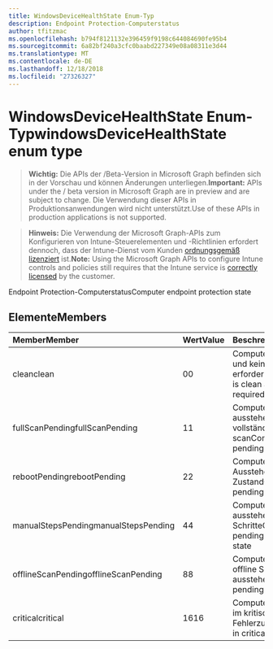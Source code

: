```yaml
---
title: WindowsDeviceHealthState Enum-Typ
description: Endpoint Protection-Computerstatus
author: tfitzmac
ms.openlocfilehash: b794f8121132e396459f9198c644084690fe95b4
ms.sourcegitcommit: 6a82bf240a3cfc0baabd227349e08a08311e3d44
ms.translationtype: MT
ms.contentlocale: de-DE
ms.lasthandoff: 12/18/2018
ms.locfileid: "27326327"
---
```

# <a name="windowsdevicehealthstate-enum-type"></a><span data-ttu-id="d93a0-103">WindowsDeviceHealthState Enum-Typ</span><span class="sxs-lookup"><span data-stu-id="d93a0-103">windowsDeviceHealthState enum type</span></span>

> <span data-ttu-id="d93a0-104">**Wichtig:** Die APIs der /Beta-Version in Microsoft Graph befinden sich in der Vorschau und können Änderungen unterliegen.</span><span class="sxs-lookup"><span data-stu-id="d93a0-104">**Important:** APIs under the / beta version in Microsoft Graph are in preview and are subject to change.</span></span> <span data-ttu-id="d93a0-105">Die Verwendung dieser APIs in Produktionsanwendungen wird nicht unterstützt.</span><span class="sxs-lookup"><span data-stu-id="d93a0-105">Use of these APIs in production applications is not supported.</span></span>

> <span data-ttu-id="d93a0-106">**Hinweis:** Die Verwendung der Microsoft Graph-APIs zum Konfigurieren von Intune-Steuerelementen und -Richtlinien erfordert dennoch, dass der Intune-Dienst vom Kunden [ordnungsgemäß lizenziert](https://go.microsoft.com/fwlink/?linkid=839381) ist.</span><span class="sxs-lookup"><span data-stu-id="d93a0-106">**Note:** Using the Microsoft Graph APIs to configure Intune controls and policies still requires that the Intune service is [correctly licensed](https://go.microsoft.com/fwlink/?linkid=839381) by the customer.</span></span>

<span data-ttu-id="d93a0-107">Endpoint Protection-Computerstatus</span><span class="sxs-lookup"><span data-stu-id="d93a0-107">Computer endpoint protection state</span></span>
## <a name="members"></a><span data-ttu-id="d93a0-108">Elemente</span><span class="sxs-lookup"><span data-stu-id="d93a0-108">Members</span></span>
|<span data-ttu-id="d93a0-109">Member</span><span class="sxs-lookup"><span data-stu-id="d93a0-109">Member</span></span>|<span data-ttu-id="d93a0-110">Wert</span><span class="sxs-lookup"><span data-stu-id="d93a0-110">Value</span></span>|<span data-ttu-id="d93a0-111">Beschreibung</span><span class="sxs-lookup"><span data-stu-id="d93a0-111">Description</span></span>|
|:---|:---|:---|
|<span data-ttu-id="d93a0-112">clean</span><span class="sxs-lookup"><span data-stu-id="d93a0-112">clean</span></span>|<span data-ttu-id="d93a0-113">0</span><span class="sxs-lookup"><span data-stu-id="d93a0-113">0</span></span>|<span data-ttu-id="d93a0-114">Computer fehlerfrei ist und keine Aktion erforderlich ist</span><span class="sxs-lookup"><span data-stu-id="d93a0-114">Computer is clean and no action is required</span></span>|
|<span data-ttu-id="d93a0-115">fullScanPending</span><span class="sxs-lookup"><span data-stu-id="d93a0-115">fullScanPending</span></span>|<span data-ttu-id="d93a0-116">1</span><span class="sxs-lookup"><span data-stu-id="d93a0-116">1</span></span>|<span data-ttu-id="d93a0-117">Computer befindet sich in ausstehen und vollständigen scan</span><span class="sxs-lookup"><span data-stu-id="d93a0-117">Computer is in pending full scan state</span></span>|
|<span data-ttu-id="d93a0-118">rebootPending</span><span class="sxs-lookup"><span data-stu-id="d93a0-118">rebootPending</span></span>|<span data-ttu-id="d93a0-119">2</span><span class="sxs-lookup"><span data-stu-id="d93a0-119">2</span></span>|<span data-ttu-id="d93a0-120">Computer befindet sich in Ausstehender Neustart Zustand</span><span class="sxs-lookup"><span data-stu-id="d93a0-120">Computer is in pending reboot state</span></span>|
|<span data-ttu-id="d93a0-121">manualStepsPending</span><span class="sxs-lookup"><span data-stu-id="d93a0-121">manualStepsPending</span></span>|<span data-ttu-id="d93a0-122">4</span><span class="sxs-lookup"><span data-stu-id="d93a0-122">4</span></span>|<span data-ttu-id="d93a0-123">Computer befindet sich in ausstehen und manuelle Schritte</span><span class="sxs-lookup"><span data-stu-id="d93a0-123">Computer is in pending manual steps state</span></span>|
|<span data-ttu-id="d93a0-124">offlineScanPending</span><span class="sxs-lookup"><span data-stu-id="d93a0-124">offlineScanPending</span></span>|<span data-ttu-id="d93a0-125">8</span><span class="sxs-lookup"><span data-stu-id="d93a0-125">8</span></span>|<span data-ttu-id="d93a0-126">Computer befindet sich in offline Scan ausstehen</span><span class="sxs-lookup"><span data-stu-id="d93a0-126">Computer is in pending offline scan state</span></span>|
|<span data-ttu-id="d93a0-127">critical</span><span class="sxs-lookup"><span data-stu-id="d93a0-127">critical</span></span>|<span data-ttu-id="d93a0-128">16</span><span class="sxs-lookup"><span data-stu-id="d93a0-128">16</span></span>|<span data-ttu-id="d93a0-129">Computer befindet sich im kritischen Fehlerzustand</span><span class="sxs-lookup"><span data-stu-id="d93a0-129">Computer is in critical failure state</span></span>|






